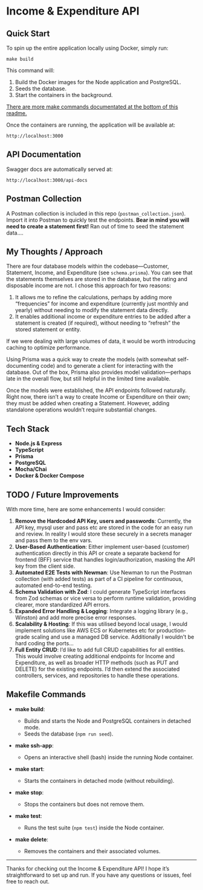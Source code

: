 # Income & Expenditure API

## Quick Start

To spin up the entire application locally using Docker, simply run:

```
make build
```

This command will:

1. Build the Docker images for the Node application and PostgreSQL.
2. Seeds the database.
3. Start the containers in the background.

[There are more make commands documentated at the bottom of this readme.](#makefile-commands)

Once the containers are running, the application will be available at:

```
http://localhost:3000
```

## API Documentation

Swagger docs are automatically served at:

```
http://localhost:3000/api-docs
```

## Postman Collection

A Postman collection is included in this repo (`postman_collection.json`). Import it into Postman to quickly test the endpoints. **Bear in mind you will need to create a statement first!** Ran out of time to seed the statement data....

## My Thoughts / Approach

There are four database models within the codebase—Customer, Statement, Income, and Expenditure (see `schema.prisma`). You can see that the statements themselves are stored in the database, but the rating and disposable income are not. I chose this approach for two reasons:

1. It allows me to refine the calculations, perhaps by adding more “frequencies” for income and expenditure (currently just monthly and yearly) without needing to modify the statement data directly.
2. It enables additional income or expenditure entries to be added after a statement is created (if required), without needing to “refresh” the stored statement or entity.

If we were dealing with large volumes of data, it would be worth introducing caching to optimize performance.

Using Prisma was a quick way to create the models (with somewhat self-documenting code) and to generate a client for interacting with the database. Out of the box, Prisma also provides model validation—perhaps late in the overall flow, but still helpful in the limited time available.

Once the models were established, the API endpoints followed naturally. Right now, there isn’t a way to create Income or Expenditure on their own; they must be added when creating a Statement. However, adding standalone operations wouldn’t require substantial changes.

## Tech Stack

- **Node.js & Express**
- **TypeScript**
- **Prisma**
- **PostgreSQL**
- **Mocha/Chai**
- **Docker & Docker Compose**

## TODO / Future Improvements

With more time, here are some enhancements I would consider:

1. **Remove the Hardcoded API Key, users and passwords**: Currently, the API key, mysql user and pass etc are stored in the code for an easy run and review. In reality I would store these securely in a secrets manager and pass them to the env vars.
2. **User-Based Authentication**: Either implement user-based (customer) authentication directly in this API or create a separate backend for frontend (BFF) service that handles login/authorization, masking the API key from the client side.
3. **Automated E2E Tests with Newman**: Use Newman to run the Postman collection (with added tests) as part of a CI pipeline for continuous, automated end-to-end testing.
4. **Schema Validation with Zod**: I could generate TypeScript interfaces from Zod schemas or vice versa to perform runtime validation, providing clearer, more standardized API errors.
5. **Expanded Error Handling & Logging**: Integrate a logging library (e.g., Winston) and add more precise error responses.
6. **Scalability & Hosting**: If this was utilised beyond local usage, I would implement solutions like AWS ECS or Kubernetes etc for production-grade scaling and use a managed DB service. Additionally I wouldn't be hard coding the ports...
7. **Full Entity CRUD**: I’d like to add full CRUD capabilities for all entities. This would involve creating additional endpoints for Income and Expenditure, as well as broader HTTP methods (such as PUT and DELETE) for the existing endpoints. I’d then extend the associated controllers, services, and repositories to handle these operations.

## Makefile Commands

- **make build**:

  - Builds and starts the Node and PostgreSQL containers in detached mode.
  - Seeds the database (`npm run seed`).

- **make ssh-app**:

  - Opens an interactive shell (bash) inside the running Node container.

- **make start**:

  - Starts the containers in detached mode (without rebuilding).

- **make stop**:

  - Stops the containers but does not remove them.

- **make test**:

  - Runs the test suite (`npm test`) inside the Node container.

- **make delete**:
  - Removes the containers and their associated volumes.

---

Thanks for checking out the Income & Expenditure API! I hope it’s straightforward to set up and run. If you have any questions or issues, feel free to reach out.
